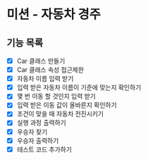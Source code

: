 # 미션 - 자동차 경주

## 기능 목록
- [x] Car 클래스 만들기
- [x] Car 클래스 속성 접근제한
- [x] 자동차 이름 입력 받기
- [x] 입력 받은 자동차 이름이 기준에 맞는지 확인하기
- [x] 몇 번 이동 할 것인지 입력 받기
- [x] 입력 받은 이동 값이 올바른지 확인하기
- [x] 조건이 맞을 때 자동차 전진시키기
- [x] 실행 과정 출력하기
- [x] 우승자 찾기
- [x] 우승자 출력하기
- [x] 테스트 코드 추가하기